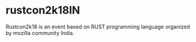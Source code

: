 # rustcon2k18IN
Rustcon2k18 is an event based on RUST programming language organized by mozilla community India.
